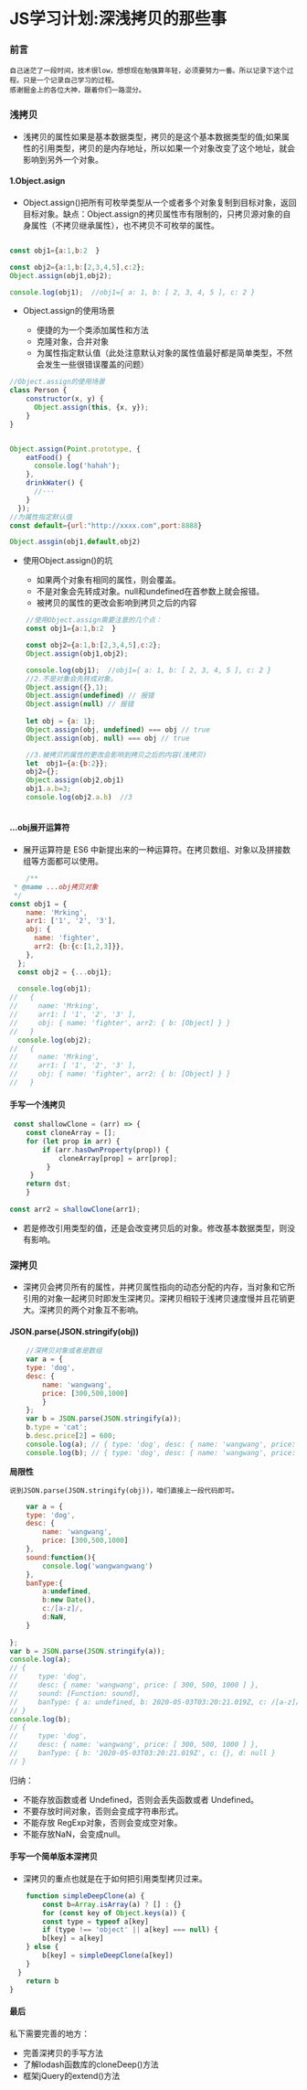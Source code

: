 # JS学习计划:深浅拷贝的那些事

### 前言
    自己迷茫了一段时间，技术很low，想想现在勉强算年轻，必须要努力一番。所以记录下这个过程。只是一个记录自己学习的过程。
    感谢掘金上的各位大神，跟着你们一路混分。

### 浅拷贝
    
 * 浅拷贝的属性如果是基本数据类型，拷贝的是这个基本数据类型的值;如果属性的引用类型，拷贝的是内存地址，所以如果一个对象改变了这个地址，就会影响到另外一个对象。
    
#### 1.Object.asign

* Object.assign()把所有可枚举类型从一个或者多个对象复制到目标对象，返回目标对象。缺点：Object.assign的拷贝属性市有限制的，只拷贝源对象的自身属性（不拷贝继承属性），也不拷贝不可枚举的属性。
```javascript

const obj1={a:1,b:2  }

const obj2={a:1,b:[2,3,4,5],c:2};
Object.assign(obj1,obj2);

console.log(obj1);  //obj1={ a: 1, b: [ 2, 3, 4, 5 ], c: 2 }

```
* Object.assign的使用场景
    
    * 便捷的为一个类添加属性和方法
    * 克隆对象，合并对象
    * 为属性指定默认值（此处注意默认对象的属性值最好都是简单类型，不然会发生一些很错误覆盖的问题）
```javascript
//Object.assign的使用场景
class Person {
    constructor(x, y) {
      Object.assign(this, {x, y});
    }
}


Object.assign(Point.prototype, {
    eatFood() {
      console.log('hahah');
    },
    drinkWater() {
      //···
    }
  });
//为属性指定默认值
const default={url:"http://xxxx.com",port:8888}

Object.assgin(obj1,default,obj2) 

```
* 使用Object.assign()的坑
    
    * 如果两个对象有相同的属性，则会覆盖。
    * 不是对象会先转成对象。null和undefined在首参数上就会报错。
    * 被拷贝的属性的更改会影响到拷贝之后的内容
  
```javascript
    //使用Object.assign需要注意的几个点：
    const obj1={a:1,b:2  }

    const obj2={a:1,b:[2,3,4,5],c:2};
    Object.assign(obj1,obj2);

    console.log(obj1);  //obj1={ a: 1, b: [ 2, 3, 4, 5 ], c: 2 }
    //2.不是对象会先转成对象。
    Object.assign({},1); 
    Object.assign(undefined) // 报错
    Object.assign(null) // 报错
    
    let obj = {a: 1};
    Object.assign(obj, undefined) === obj // true
    Object.assign(obj, null) === obj // true

    //3.被拷贝的属性的更改会影响到拷贝之后的内容(浅拷贝)
    let  obj1={a:{b:2}};
    obj2={};
    Object.assign(obj2,obj1)
    obj1.a.b=3;
    console.log(obj2.a.b)  //3
    
```
    
#### ...obj展开运算符

* 展开运算符是 ES6 中新提出来的一种运算符。在拷贝数组、对象以及拼接数组等方面都可以使用。
```javascript
    /**
 * @name ...obj拷贝对象
 */
const obj1 = {
    name: 'Mrking',
    arr1: ['1', '2', '3'],
    obj: {
      name: 'fighter',
      arr2: {b:{c:[1,2,3]}},
    },
  };
  const obj2 = {...obj1};
 
  console.log(obj1);
//   {
//     name: 'Mrking',
//     arr1: [ '1', '2', '3' ],
//     obj: { name: 'fighter', arr2: { b: [Object] } }
//   }
  console.log(obj2);
//   {
//     name: 'Mrking',
//     arr1: [ '1', '2', '3' ],
//     obj: { name: 'fighter', arr2: { b: [Object] } }
//   }

```

#### 手写一个浅拷贝

```javascript
 const shallowClone = (arr) => {
    const cloneArray = [];
    for (let prop in arr) {
        if (arr.hasOwnProperty(prop)) {
            cloneArray[prop] = arr[prop];
         }
     }
    return dst;
    }
    
const arr2 = shallowClone(arr1);

```
* 若是修改引用类型的值，还是会改变拷贝后的对象。修改基本数据类型，则没有影响。


### 深拷贝

* 深拷贝会拷贝所有的属性，并拷贝属性指向的动态分配的内存，当对象和它所引用的对象一起拷贝时即发生深拷贝。深拷贝相较于浅拷贝速度慢并且花销更大。深拷贝的两个对象互不影响。


#### JSON.parse(JSON.stringify(obj))


```javascript
    //深拷贝对象或者是数组
    var a = {
    type: 'dog',
    desc: {
        name: 'wangwang',
        price: [300,500,1000]
        }
    };
    var b = JSON.parse(JSON.stringify(a));
    b.type = 'cat';
    b.desc.price[2] = 600;
    console.log(a); // { type: 'dog', desc: { name: 'wangwang', price: [ 300, 500, 1000 ] } }
    console.log(b); // { type: 'dog', desc: { name: 'wangwang', price: [ 300, 500, 600 ] } }
```

**局限性**
    
    说到JSON.parse(JSON.stringify(obj))，咱们直接上一段代码即可。
    
```javascript
    var a = {
    type: 'dog',
    desc: {
        name: 'wangwang',
        price: [300,500,1000]
    },
    sound:function(){
        console.log('wangwangwang')
    },
    banType:{
        a:undefined,
        b:new Date(),
        c:/[a-z]/,
        d:NaN,    
    }
    
};
var b = JSON.parse(JSON.stringify(a));
console.log(a);  
// {
//     type: 'dog',
//     desc: { name: 'wangwang', price: [ 300, 500, 1000 ] },
//     sound: [Function: sound],
//     banType: { a: undefined, b: 2020-05-03T03:20:21.019Z, c: /[a-z]/, d: NaN }
// }
console.log(b); 
// {
//     type: 'dog',
//     desc: { name: 'wangwang', price: [ 300, 500, 1000 ] },
//     banType: { b: '2020-05-03T03:20:21.019Z', c: {}, d: null }
// }

```
归纳：
   * 不能存放函数或者 Undefined，否则会丢失函数或者 Undefined。
   * 不要存放时间对象，否则会变成字符串形式。
   * 不能存放 RegExp对象，否则会变成空对象。
   * 不能存放NaN，会变成null。
  

#### 手写一个简单版本深拷贝

* 深拷贝的重点也就是在于如何把引用类型拷贝过来。
```javascript
    function simpleDeepClone(a) {
        const b=Array.isArray(a) ? [] : {}
        for (const key of Object.keys(a)) {
        const type = typeof a[key]
        if (type !== 'object' || a[key] === null) {
        b[key] = a[key]
    } else {
        b[key] = simpleDeepClone(a[key])
    }
  }
    return b
}

```

#### 最后

私下需要完善的地方：
* 完善深拷贝的手写方法
* 了解lodash函数库的cloneDeep()方法
* 框架jQuery的extend()方法